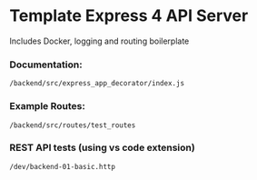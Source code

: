 # Template Express 4 API Server

Includes Docker, logging and routing boilerplate

### Documentation:
`/backend/src/express_app_decorator/index.js`

### Example Routes:
`/backend/src/routes/test_routes`

### REST API tests (using vs code extension)
`/dev/backend-01-basic.http`
